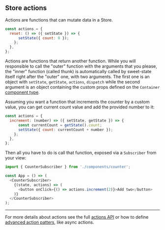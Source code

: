 ## Store actions

Actions are functions that can mutate data in a Store.

```js
const actions = {
  reset: () => ({ setState }) => {
      setState({ count: 0 });
    };
  },
};
```

Actions are functions that return another function. While you will responsible to call the "outer" function with the arguments that you please, the "inner" function (called thunk) is automatically called by sweet-state itself right after the "outer" one, with two arguments. The first one is an object with `setState`, `getState`, `actions`, `dispatch` while the second argument is an object containing the custom props defined on the `Container` [component type](../advanced/container.md).

Assuming you want a function that increments the counter by a custom value, you can get current count value and add the provided number to it:

```js
const actions = {
  increment: (number) => ({ setState, getState }) => {
      const currentCount = getState().count;
      setState({ count: currentCount + number });
    };
  },
};
```

Then all you have to do is call that function, exposed via a `Subscriber` from your view:

```js
import { CounterSubscriber } from './components/counter';

const App = () => (
  <CounterSubscriber>
    {(state, actions) => (
      <button onClick={() => actions.increment(2)}>Add two</button>
    )}
  </CounterSubscriber>
);
```

---

For more details about actions see the full [actions API](../api/actions.md) or how to define [advanced action patters](../advanced/actions.md), like async actions.
